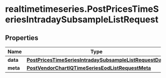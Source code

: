 # realtimetimeseries.PostPricesTimeSeriesIntradaySubsampleListRequest

## Properties

Name | Type | Description | Notes
------------ | ------------- | ------------- | -------------
**data** | [**PostPricesTimeSeriesIntradaySubsampleListRequestData**](PostPricesTimeSeriesIntradaySubsampleListRequestData.md) |  | 
**meta** | [**PostVendorChartIQTimeSeriesEodListRequestMeta**](PostVendorChartIQTimeSeriesEodListRequestMeta.md) |  | [optional] 


